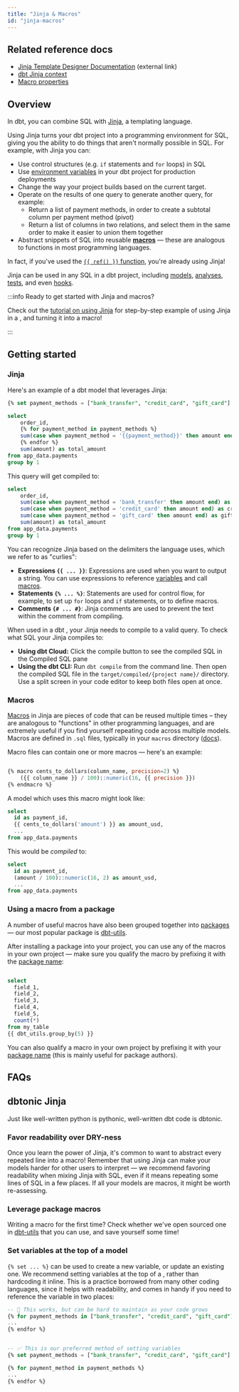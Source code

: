 ```yaml
---
title: "Jinja & Macros"
id: "jinja-macros"
---
```


## Related reference docs
* [Jinja Template Designer Documentation](https://jinja.palletsprojects.com/page/templates/) (external link)
* [dbt Jinja context](dbt-jinja-functions)
* [Macro properties](macro-properties)

## Overview
In dbt, you can combine SQL with [Jinja](https://jinja.palletsprojects.com), a templating language.

Using Jinja turns your dbt project into a programming environment for SQL, giving you the ability to do things that aren't normally possible in SQL. For example, with Jinja you can:
* Use control structures (e.g. `if` statements and `for` loops) in SQL
* Use [environment variables](env_var) in your dbt project for production deployments
* Change the way your project builds based on the current target.
* Operate on the results of one query to generate another query, for example:
  * Return a list of payment methods, in order to create a subtotal column per payment method (pivot)
  * Return a list of columns in two relations, and select them in the same order to make it easier to union them together
* Abstract snippets of SQL into reusable [**macros**](#macros) — these are analogous to functions in most programming languages.

In fact, if you've used the [`{{ ref() }}` function](ref), you're already using Jinja!

Jinja can be used in any SQL in a dbt project, including [models](building-models), [analyses](analyses), [tests](building-a-dbt-project/tests), and even [hooks](hooks-operations).


:::info Ready to get started with Jinja and macros?

Check out the [tutorial on using Jinja](using-jinja) for step-by-step example of using Jinja in a <Term id="model" />, and turning it into a macro!

:::

## Getting started
### Jinja
Here's an example of a dbt model that leverages Jinja:

<File name='/models/order_payment_method_amounts.sql'>

```sql
{% set payment_methods = ["bank_transfer", "credit_card", "gift_card"] %}

select
    order_id,
    {% for payment_method in payment_methods %}
    sum(case when payment_method = '{{payment_method}}' then amount end) as {{payment_method}}_amount,
    {% endfor %}
    sum(amount) as total_amount
from app_data.payments
group by 1
```

</File>

This query will get compiled to:

<File name='/models/order_payment_method_amounts.sql'>

```sql
select
    order_id,
    sum(case when payment_method = 'bank_transfer' then amount end) as bank_transfer_amount,
    sum(case when payment_method = 'credit_card' then amount end) as credit_card_amount,
    sum(case when payment_method = 'gift_card' then amount end) as gift_card_amount,
    sum(amount) as total_amount
from app_data.payments
group by 1
```

</File>

You can recognize Jinja based on the delimiters the language uses, which we refer to as "curlies":
- **Expressions `{{ ... }}`**: Expressions are used when you want to output a string. You can use expressions to reference [variables](var) and call [macros](jinja-macros#macros).
- **Statements `{% ... %}`**: Statements are used for control flow, for example, to set up `for` loops and `if` statements, or to define macros.
-  **Comments `{# ... #}`**: Jinja comments are used to prevent the text within the comment from compiling.

When used in a dbt <Term id="model" />, your Jinja needs to compile to a valid query. To check what SQL your Jinja compiles to:
* **Using dbt Cloud:** Click the compile button to see the compiled SQL in the Compiled SQL pane
* **Using the dbt CLI:** Run `dbt compile` from the command line. Then open the compiled SQL file in the `target/compiled/{project name}/` directory. Use a split screen in your code editor to keep both files open at once.

### Macros
[Macros](jinja-macros#macros) in Jinja are pieces of code that can be reused multiple times – they are analogous to "functions" in other programming languages, and are extremely useful if you find yourself repeating code across multiple models. Macros are defined in `.sql` files, typically in your `macros` directory ([docs](macro-paths)).

Macro files can contain one or more macros — here's an example:

<File name='macros/cents_to_dollars.sql'>

```sql

{% macro cents_to_dollars(column_name, precision=2) %}
    ({{ column_name }} / 100)::numeric(16, {{ precision }})
{% endmacro %}

```

</File>

A model which uses this macro might look like:

<File name='models/stg_payments.sql'>

```sql
select
  id as payment_id,
  {{ cents_to_dollars('amount') }} as amount_usd,
  ...
from app_data.payments

```

</File>

This would be _compiled_ to:

<File name='target/compiled/models/stg_payments.sql'>

```sql
select
  id as payment_id,
  (amount / 100)::numeric(16, 2) as amount_usd,
  ...
from app_data.payments
```

</File>


### Using a macro from a package
A number of useful macros have also been grouped together into [packages](package-management) — our most popular package is [dbt-utils](https://hub.getdbt.com/dbt-labs/dbt_utils/latest/).

After installing a package into your project, you can use any of the macros in your own project — make sure you qualify the macro by prefixing it with the [package name](project-configs/name):

```sql

select
  field_1,
  field_2,
  field_3,
  field_4,
  field_5,
  count(*)
from my_table
{{ dbt_utils.group_by(5) }}

```

You can also qualify a macro in your own project by prefixing it with your [package name](project-configs/name) (this is mainly useful for package authors).

## FAQs

<FAQ src="dbt-specific-jinja" />
<FAQ src="which-jinja-docs" />
<FAQ src="quoting-column-names" />
<FAQ src="jinja-whitespace" />
<FAQ src="debugging-jinja" />
<FAQ src="documenting-macros" />
<FAQ src="why-so-many-macros" />

## dbtonic Jinja

Just like well-written python is pythonic, well-written dbt code is dbtonic.

### Favor readability over DRY-ness
Once you learn the power of Jinja, it's common to want to abstract every repeated line into a macro! Remember that using Jinja can make your models harder for other users to interpret — we recommend favoring readability when mixing Jinja with SQL, even if it means repeating some lines of SQL in a few places. If all your models are macros, it might be worth re-assessing.

### Leverage package macros
Writing a macro for the first time? Check whether we've open sourced one in [dbt-utils](https://hub.getdbt.com/dbt-labs/dbt_utils/latest/) that you can use, and save yourself some time!

### Set variables at the top of a model
`{% set ... %}` can be used to create a new variable, or update an existing one. We recommend setting variables at the top of a <Term id="model" />, rather than hardcoding it inline. This is a practice borrowed from many other coding languages, since it helps with readability, and comes in handy if you need to reference the variable in two places:


```sql
-- 🙅 This works, but can be hard to maintain as your code grows
{% for payment_methods in ["bank_transfer", "credit_card", "gift_card"] %}
...
{% endfor %}


-- ✅ This is our preferred method of setting variables
{% set payment_methods = ["bank_transfer", "credit_card", "gift_card"] %}

{% for payment_method in payment_methods %}
...
{% endfor %}
```
